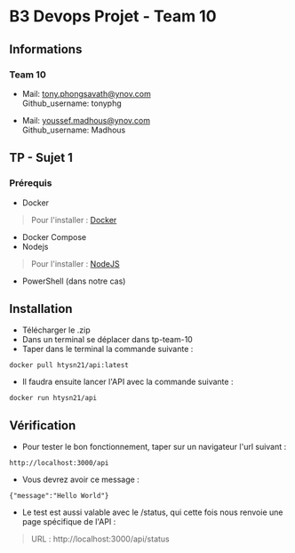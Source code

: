 # B3 Devops Projet - Team 10

## Informations

### Team 10

* Mail: tony.phongsavath@ynov.com<br>
Github_username: tonyphg <br>

* Mail: youssef.madhous@ynov.com<br>
Github_username: Madhous<br>

## TP - Sujet 1

### Prérequis

- Docker
> Pour l'installer : [Docker](https://docs.docker.com/install/)
- Docker Compose
- Nodejs
> Pour l'installer : [NodeJS](https://nodejs.org/en/download/)
- PowerShell (dans notre cas)

## Installation 

- Télécharger le .zip
- Dans un terminal se déplacer dans tp-team-10
- Taper dans le terminal la commande suivante :
```
docker pull htysn21/api:latest
```

- Il faudra ensuite lancer l'API avec la commande suivante :
```
docker run htysn21/api
```

## Vérification

- Pour tester le bon fonctionnement, taper sur un navigateur l'url suivant :
```
http://localhost:3000/api
```

- Vous devrez avoir ce message :
```
{"message":"Hello World"}
```

- Le test est aussi valable avec le /status, qui cette fois nous renvoie une page spécifique de l'API :
> URL : http://localhost:3000/api/status